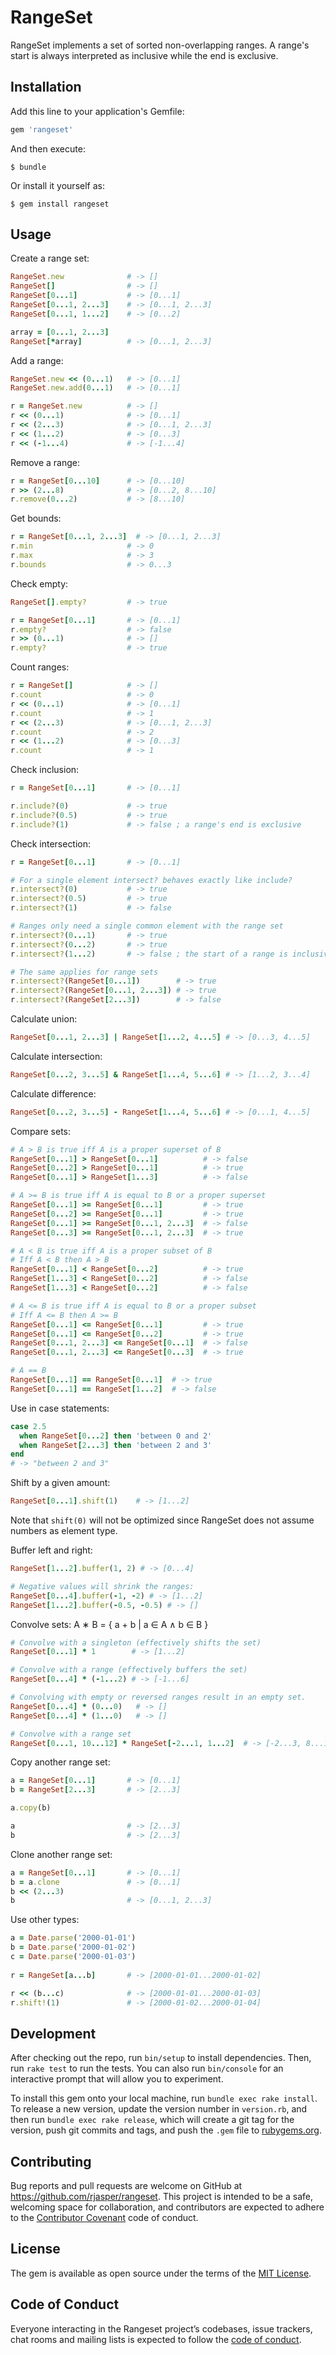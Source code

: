 # RangeSet

RangeSet implements a set of sorted non-overlapping ranges. A range's start is always interpreted as inclusive while the end is exclusive.

## Installation

Add this line to your application's Gemfile:

```ruby
gem 'rangeset'
```

And then execute:

    $ bundle

Or install it yourself as:

    $ gem install rangeset

## Usage

Create a range set:

```ruby
RangeSet.new              # -> []
RangeSet[]                # -> []
RangeSet[0...1]           # -> [0...1]
RangeSet[0...1, 2...3]    # -> [0...1, 2...3]
RangeSet[0...1, 1...2]    # -> [0...2]

array = [0...1, 2...3]
RangeSet[*array]          # -> [0...1, 2...3]
```

Add a range:

```ruby
RangeSet.new << (0...1)   # -> [0...1]
RangeSet.new.add(0...1)   # -> [0...1]

r = RangeSet.new          # -> []
r << (0...1)              # -> [0...1]
r << (2...3)              # -> [0...1, 2...3]
r << (1...2)              # -> [0...3]
r << (-1...4)             # -> [-1...4]
```

Remove a range:

```ruby
r = RangeSet[0...10]      # -> [0...10]
r >> (2...8)              # -> [0...2, 8...10]
r.remove(0...2)           # -> [8...10]
```

Get bounds:

```ruby
r = RangeSet[0...1, 2...3]  # -> [0...1, 2...3]
r.min                     # -> 0
r.max                     # -> 3
r.bounds                  # -> 0...3
```

Check empty:

```ruby
RangeSet[].empty?         # -> true

r = RangeSet[0...1]       # -> [0...1]
r.empty?                  # -> false
r >> (0...1)              # -> []
r.empty?                  # -> true
```

Count ranges:

```ruby
r = RangeSet[]            # -> []
r.count                   # -> 0
r << (0...1)              # -> [0...1]
r.count                   # -> 1
r << (2...3)              # -> [0...1, 2...3]
r.count                   # -> 2
r << (1...2)              # -> [0...3]
r.count                   # -> 1
```

Check inclusion:

```ruby
r = RangeSet[0...1]       # -> [0...1]

r.include?(0)             # -> true
r.include?(0.5)           # -> true
r.include?(1)             # -> false ; a range's end is exclusive
```

Check intersection:

```ruby
r = RangeSet[0...1]       # -> [0...1]

# For a single element intersect? behaves exactly like include?
r.intersect?(0)           # -> true
r.intersect?(0.5)         # -> true
r.intersect?(1)           # -> false

# Ranges only need a single common element with the range set
r.intersect?(0...1)       # -> true
r.intersect?(0...2)       # -> true
r.intersect?(1...2)       # -> false ; the start of a range is inclusive but the end exclusive

# The same applies for range sets
r.intersect?(RangeSet[0...1])        # -> true
r.intersect?(RangeSet[0...1, 2...3]) # -> true
r.intersect?(RangeSet[2...3])        # -> false
```

Calculate union:

```ruby
RangeSet[0...1, 2...3] | RangeSet[1...2, 4...5] # -> [0...3, 4...5]
```

Calculate intersection:

```ruby
RangeSet[0...2, 3...5] & RangeSet[1...4, 5...6] # -> [1...2, 3...4]
```

Calculate difference:

```ruby
RangeSet[0...2, 3...5] - RangeSet[1...4, 5...6] # -> [0...1, 4...5]
```

Compare sets:

```ruby
# A > B is true iff A is a proper superset of B
RangeSet[0...1] > RangeSet[0...1]          # -> false 
RangeSet[0...2] > RangeSet[0...1]          # -> true 
RangeSet[0...1] > RangeSet[1...3]          # -> false

# A >= B is true iff A is equal to B or a proper superset
RangeSet[0...1] >= RangeSet[0...1]         # -> true 
RangeSet[0...2] >= RangeSet[0...1]         # -> true 
RangeSet[0...1] >= RangeSet[0...1, 2...3]  # -> false
RangeSet[0...3] >= RangeSet[0...1, 2...3]  # -> true

# A < B is true iff A is a proper subset of B 
# Iff A < B then A > B
RangeSet[0...1] < RangeSet[0...2]          # -> true 
RangeSet[1...3] < RangeSet[0...2]          # -> false 
RangeSet[1...3] < RangeSet[0...2]          # -> false

# A <= B is true iff A is equal to B or a proper subset
# Iff A <= B then A >= B
RangeSet[0...1] <= RangeSet[0...1]         # -> true
RangeSet[0...1] <= RangeSet[0...2]         # -> true 
RangeSet[0...1, 2...3] <= RangeSet[0...1]  # -> false 
RangeSet[0...1, 2...3] <= RangeSet[0...3]  # -> true 

# A == B
RangeSet[0...1] == RangeSet[0...1]  # -> true
RangeSet[0...1] == RangeSet[1...2]  # -> false
```

Use in case statements:

```ruby
case 2.5
  when RangeSet[0...2] then 'between 0 and 2'
  when RangeSet[2...3] then 'between 2 and 3'
end
# -> "between 2 and 3"
```

Shift by a given amount:

```ruby
RangeSet[0...1].shift(1)    # -> [1...2] 
```

Note that `shift(0)` will not be optimized since RangeSet does not assume numbers as element type.

Buffer left and right:

```ruby
RangeSet[1...2].buffer(1, 2) # -> [0...4]

# Negative values will shrink the ranges:
RangeSet[0...4].buffer(-1, -2) # -> [1...2]
RangeSet[1...2].buffer(-0.5, -0.5) # -> []
```

Convolve sets: A ∗ B = { a + b | a ∈ A ∧ b ∈ B }

```ruby
# Convolve with a singleton (effectively shifts the set)
RangeSet[0...1] * 1        # -> [1...2]

# Convolve with a range (effectively buffers the set)
RangeSet[0...4] * (-1...2) # -> [-1...6] 

# Convolving with empty or reversed ranges result in an empty set.
RangeSet[0...4] * (0...0)   # -> []
RangeSet[0...4] * (1...0)   # -> []

# Convolve with a range set
RangeSet[0...1, 10...12] * RangeSet[-2...1, 1...2]  # -> [-2...3, 8...14] 
```

Copy another range set:

```ruby
a = RangeSet[0...1]       # -> [0...1] 
b = RangeSet[2...3]       # -> [2...3] 

a.copy(b)

a                         # -> [2...3] 
b                         # -> [2...3] 
```

Clone another range set:

```ruby
a = RangeSet[0...1]       # -> [0...1] 
b = a.clone               # -> [0...1] 
b << (2...3)
b                         # -> [0...1, 2...3] 
```

Use other types:

```ruby
a = Date.parse('2000-01-01') 
b = Date.parse('2000-01-02')
c = Date.parse('2000-01-03') 
 
r = RangeSet[a...b]       # -> [2000-01-01...2000-01-02]

r << (b...c)              # -> [2000-01-01...2000-01-03] 
r.shift!(1)               # -> [2000-01-02...2000-01-04]
```


## Development

After checking out the repo, run `bin/setup` to install dependencies. Then, run `rake test` to run the tests. You can also run `bin/console` for an interactive prompt that will allow you to experiment.

To install this gem onto your local machine, run `bundle exec rake install`. To release a new version, update the version number in `version.rb`, and then run `bundle exec rake release`, which will create a git tag for the version, push git commits and tags, and push the `.gem` file to [rubygems.org](https://rubygems.org).

## Contributing

Bug reports and pull requests are welcome on GitHub at https://github.com/rjasper/rangeset. This project is intended to be a safe, welcoming space for collaboration, and contributors are expected to adhere to the [Contributor Covenant](http://contributor-covenant.org) code of conduct.

## License

The gem is available as open source under the terms of the [MIT License](https://opensource.org/licenses/MIT).

## Code of Conduct

Everyone interacting in the Rangeset project’s codebases, issue trackers, chat rooms and mailing lists is expected to follow the [code of conduct](https://github.com/rjasper/rangeset/blob/master/CODE_OF_CONDUCT.md).
